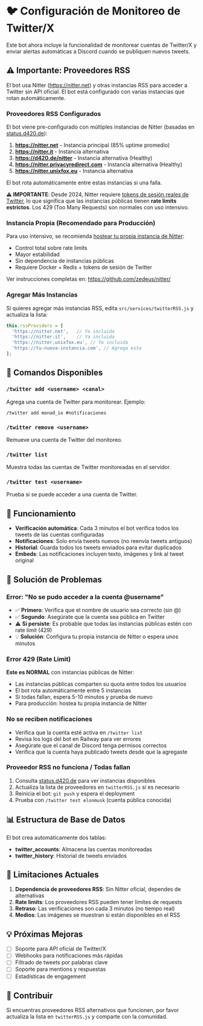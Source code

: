 # 🐦 Configuración de Monitoreo de Twitter/X

Este bot ahora incluye la funcionalidad de monitorear cuentas de Twitter/X y enviar alertas automáticas a Discord cuando se publiquen nuevos tweets.

## ⚠️ Importante: Proveedores RSS

El bot usa Nitter (https://nitter.net) y otras instancias RSS para acceder a Twitter sin API oficial. El bot está configurado con varias instancias que rotan automáticamente.

### Proveedores RSS Configurados

El bot viene pre-configurado con múltiples instancias de Nitter (basadas en [status.d420.de](https://status.d420.de/)):
1. **https://nitter.net** - Instancia principal (85% uptime promedio)
2. **https://nitter.it** - Instancia alternativa
3. **https://d420.de/nitter** - Instancia alternativa (Healthy)
4. **https://nitter.privacyredirect.com** - Instancia alternativa (Healthy)
5. **https://nitter.unixfox.eu** - Instancia alternativa

El bot rota automáticamente entre estas instancias si una falla.

**⚠️ IMPORTANTE**: Desde 2024, Nitter requiere [tokens de sesión reales de Twitter](https://github.com/zedeus/nitter/), lo que significa que las instancias públicas tienen **rate limits estrictos**. Los 429 (Too Many Requests) son normales con uso intensivo.

### Instancia Propia (Recomendado para Producción)

Para uso intensivo, se recomienda [hostear tu propia instancia de Nitter](https://github.com/zedeus/nitter/#installation):
- Control total sobre rate limits
- Mayor estabilidad
- Sin dependencia de instancias públicas
- Requiere Docker + Redis + tokens de sesión de Twitter

Ver instrucciones completas en: https://github.com/zedeus/nitter/

### Agregar Más Instancias

Si quieres agregar más instancias RSS, edita `src/services/twitterRSS.js` y actualiza la lista:

```javascript
this.rssProviders = [
  'https://nitter.net',   // Ya incluida
  'https://nitter.it',    // Ya incluida
  'https://nitter.unixfox.eu', // Ya incluida
  'https://tu-nueva-instancia.com', // Agrega esta
];
```

## 📝 Comandos Disponibles

### `/twitter add <username> <canal>`
Agrega una cuenta de Twitter para monitorear. Ejemplo:
```
/twitter add monad_io #notificaciones
```

### `/twitter remove <username>`
Remueve una cuenta de Twitter del monitoreo.

### `/twitter list`
Muestra todas las cuentas de Twitter monitoreadas en el servidor.

### `/twitter test <username>`
Prueba si se puede acceder a una cuenta de Twitter.

## 🔧 Funcionamiento

- **Verificación automática**: Cada 3 minutos el bot verifica todos los tweets de las cuentas configuradas
- **Notificaciones**: Solo envía tweets nuevos (no reenvía tweets antiguos)
- **Historial**: Guarda todos los tweets enviados para evitar duplicados
- **Embeds**: Las notificaciones incluyen texto, imágenes y link al tweet original

## 🚨 Solución de Problemas

### Error: "No se pudo acceder a la cuenta @username"
- ✅ **Primero**: Verifica que el nombre de usuario sea correcto (sin @)
- ✅ **Segundo**: Asegúrate que la cuenta sea pública en Twitter
- ⚠️ **Si persiste**: Es probable que todas las instancias públicas estén con rate limit (429)
- 💡 **Solución**: Configura tu propia instancia de Nitter o espera unos minutos

### Error 429 (Rate Limit)
**Este es NORMAL** con instancias públicas de Nitter:
- Las instancias públicas comparten su quota entre todos los usuarios
- El bot rota automáticamente entre 5 instancias
- Si todas fallan, espera 5-10 minutos y prueba de nuevo
- Para producción: hostea tu propia instancia de Nitter

### No se reciben notificaciones
- Verifica que la cuenta esté activa en `/twitter list`
- Revisa los logs del bot en Railway para ver errores
- Asegúrate que el canal de Discord tenga permisos correctos
- Verifica que la cuenta haya publicado tweets desde que la agregaste

### Proveedor RSS no funciona / Todas fallan
1. Consulta [status.d420.de](https://status.d420.de/) para ver instancias disponibles
2. Actualiza la lista de proveedores en `twitterRSS.js` si es necesario
3. Reinicia el bot: `git push` y espera el deployment
4. Prueba con `/twitter test elonmusk` (cuenta pública conocida)

## 📊 Estructura de Base de Datos

El bot crea automáticamente dos tablas:

- **twitter_accounts**: Almacena las cuentas monitoreadas
- **twitter_history**: Historial de tweets enviados

## 🎯 Limitaciones Actuales

1. **Dependencia de proveedores RSS**: Sin Nitter oficial, dependes de alternativas
2. **Rate limits**: Los proveedores RSS pueden tener límites de requests
3. **Retraso**: Las verificaciones son cada 3 minutos (no tiempo real)
4. **Medios**: Las imágenes se muestran si están disponibles en el RSS

## 💡 Próximas Mejoras

- [ ] Soporte para API oficial de Twitter/X
- [ ] Webhooks para notificaciones más rápidas
- [ ] Filtrado de tweets por palabras clave
- [ ] Soporte para mentions y respuestas
- [ ] Estadísticas de engagement

## 🤝 Contribuir

Si encuentras proveedores RSS alternativos que funcionen, por favor actualiza la lista en `twitterRSS.js` y comparte con la comunidad.

